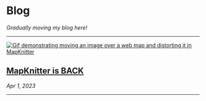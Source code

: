 
# Blog

_Gradually moving my blog here!_

----

[![Gif demonstrating moving an image over a web map and distorting it in MapKnitter](https://raw.githubusercontent.com/publiclab/mapknitter/master/public/demo.gif)](2023/4/1)

## [MapKnitter is BACK](2023/4/1)
_Apr 1, 2023_

----

<style>

.md-pages a {
  color: #222;
}
</style>
